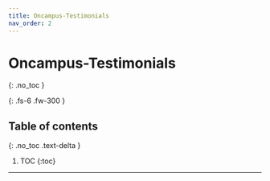 ```yaml
---
title: Oncampus-Testimonials
nav_order: 2
---
```


#  Oncampus-Testimonials

{: .no_toc }


{: .fs-6 .fw-300 }

## Table of contents
{: .no_toc .text-delta }

1. TOC
{:toc}

---

